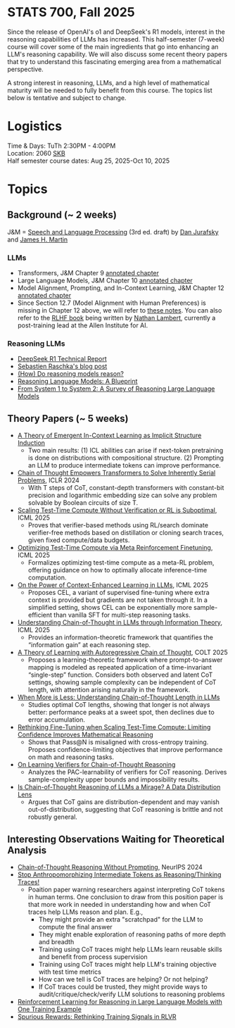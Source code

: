 # STATS 700, Fall 2025

Since the release of OpenAI's o1 and DeepSeek's R1 models, interest in the reasoning capabilities of LLMs has increased. This half-semester (7-week) course will cover some of the main ingredients that go into enhancing an LLM's reasoning capability. We will also discuss some recent theory papers that try to understand this fascinating emerging area from a mathematical perspective.

A strong interest in reasoning, LLMs, and a high level of mathematical maturity will be needed to fully benefit from this course. The topics list below is tentative and subject to change.

# Logistics
Time & Days: TuTh 2:30PM - 4:00PM  
Location: 2060 [SKB](https://maps.studentlife.umich.edu/building/school-of-kinesiology-building)  
Half semester course dates: Aug 25, 2025-Oct 10, 2025

# Topics

## Background (~ 2 weeks)

J&M = [Speech and Language Processing](https://web.stanford.edu/~jurafsky/slp3/) (3rd ed. draft) by [Dan Jurafsky](http://web.stanford.edu/people/jurafsky/) and [James H. Martin](https://home.cs.colorado.edu/~martin/)

### LLMs
- Transformers, J&M Chapter 9 [annotated chapter](https://www.dropbox.com/scl/fi/n3b9qk371jxdiafmlgzey/9.pdf?rlkey=wmo5j2z20adsjg6cqm6r3ymok&st=s9d9pyov&dl=0)
- Large Language Models, J&M Chapter 10 [annotated chapter](https://www.dropbox.com/scl/fi/i2y21c1ihrdjqsh8s9t0e/10.pdf?rlkey=w21kuuhg5j1om4s7j0uvk3k6q&st=hl9zr433&dl=0)
- Model Alignment, Prompting, and In-Context Learning, J&M Chapter 12 [annotated chapter](https://www.dropbox.com/scl/fi/v2jtyiczxs0vt5mleu6vs/12.pdf?rlkey=p10o9jpvq6sws5j7fmuubm0ey&st=mexbje0m&dl=0)
- Since Section 12.7 (Model Alignment with Human Preferences) is missing in Chapter 12 above, we will refer to [these notes](https://www.dropbox.com/scl/fi/z0zkds1vg2uizhd0vjuil/RLHF-notes.pdf?rlkey=m1p9s3ep0xf345xzqxn8vai4n&st=gufbbz3r&dl=0). You can also refer to the [RLHF book](https://rlhfbook.com/) being written by [Nathan Lambert](https://natolambert.com/), currently a post-training lead at the Allen Institute for AI.

### Reasoning LLMs
- [DeepSeek R1 Technical Report](https://arxiv.org/abs/2501.12948)
- [Sebastien Raschka's blog post](https://magazine.sebastianraschka.com/p/understanding-reasoning-llms)
- [(How) Do reasoning models reason?](https://nyaspubs.onlinelibrary.wiley.com/doi/pdf/10.1111/nyas.15339)
- [Reasoning Language Models: A Blueprint](https://ar5iv.labs.arxiv.org/html/2501.11223)
- [From System 1 to System 2: A Survey of Reasoning Large Language Models](https://ar5iv.labs.arxiv.org/html/2502.17419)

## Theory Papers (~ 5 weeks)

- [A Theory of Emergent In-Context Learning as Implicit Structure Induction](https://arxiv.org/pdf/2303.07971)
  - Two main results: (1) ICL abilities can arise if next-token pretraining is done on distributions with compositional structure. (2) Prompting an LLM to produce intermediate tokens can improve performance.
- [Chain of Thought Empowers Transformers to Solve Inherently Serial Problems](https://openreview.net/pdf?id=3EWTEy9MTM), ICLR 2024
  - With T steps of CoT, constant-depth transformers with constant-bit precision and logarithmic embedding size can solve any problem solvable by Boolean circuits of size T.
- [Scaling Test-Time Compute Without Verification or RL is Suboptimal](https://openreview.net/pdf?id=beeNgQEfe2), ICML 2025
  - Proves that verifier-based methods using RL/search dominate verifier-free methods based on distillation or cloning search traces, given fixed compute/data budgets.
- [Optimizing Test-Time Compute via Meta Reinforcement Finetuning](https://openreview.net/pdf?id=TqODUDsU4u), ICML 2025
  - Formalizes optimizing test-time compute as a meta-RL problem, offering guidance on how to optimally allocate inference-time computation.
- [On the Power of Context-Enhanced Learning in LLMs](https://openreview.net/pdf?id=Gn6L4QRKf7), ICML 2025
  - Proposes CEL, a variant of supervised fine-tuning where extra context is provided but gradients are not taken through it. In a simplified setting, shows CEL can be exponentially more sample-efficient than vanilla SFT for multi-step reasoning tasks.
- [Understanding Chain-of-Thought in LLMs through Information Theory](https://openreview.net/pdf?id=IjOWms0hrf), ICML 2025
  - Provides an information-theoretic framework that quantifies the “information gain” at each reasoning step.
- [A Theory of Learning with Autoregressive Chain of Thought](https://proceedings.mlr.press/v291/joshi25a.html), COLT 2025
  - Proposes a learning-theoretic framework where prompt-to-answer mapping is modeled as repeated application of a time-invariant “single-step” function. Considers both observed and latent CoT settings, showing sample complexity can be independent of CoT length, with attention arising naturally in the framework.
- [When More is Less: Understanding Chain-of-Thought Length in LLMs](https://arxiv.org/pdf/2502.07266)
  - Studies optimal CoT lengths, showing that longer is not always better: performance peaks at a sweet spot, then declines due to error accumulation.
- [Rethinking Fine-Tuning when Scaling Test-Time Compute: Limiting Confidence Improves Mathematical Reasoning](https://ar5iv.labs.arxiv.org/html/2502.07154)
  - Shows that Pass@N is misaligned with cross-entropy training. Proposes confidence-limiting objectives that improve performance on math and reasoning tasks.
- [On Learning Verifiers for Chain-of-Thought Reasoning](https://ar5iv.labs.arxiv.org/html/2505.22650)
  - Analyzes the PAC-learnability of verifiers for CoT reasoning. Derives sample-complexity upper bounds and impossibility results.
- [Is Chain-of-Thought Reasoning of LLMs a Mirage? A Data Distribution Lens](https://arxiv.org/pdf/2508.01191)
  - Argues that CoT gains are distribution-dependent and may vanish out-of-distribution, suggesting that CoT reasoning is brittle and not robustly general.

## Interesting Observations Waiting for Theoretical Analysis

- [Chain-of-Thought Reasoning Without Prompting](https://proceedings.neurips.cc/paper_files/paper/2024/file/7a8e7fd295aa04eac4b470ae27f8785c-Paper-Conference.pdf), NeurIPS 2024
- [Stop Anthropomorphizing Intermediate Tokens as Reasoning/Thinking Traces!](https://arxiv.org/pdf/2504.09762)
  - Poaition paper warning researchers against interpreting CoT tokens in human terms. One conclusion to draw from this position paper is that more work in needed in understanding how and when CoT traces help LLMs reason and plan. E.g.,
    - They might provide an extra "scratchpad" for the LLM to compute the final answer
    - They might enable exploration of reasoning paths of more depth and breadth
    - Training using CoT traces might help LLMs learn reusable skills and benefit from process supervision
    - Training using CoT traces might help LLM's training objective with test time metrics
    - How can we tell is CoT traces are helping? Or not helping?
    - If CoT traces could be trusted, they might provide ways to audit/critique/check/verify LLM solutions to reasoning problems
- [Reinforcement Learning for Reasoning in Large Language Models with One Training Example](https://arxiv.org/pdf/2504.20571)
- [Spurious Rewards: Rethinking Training Signals in RLVR](https://arxiv.org/pdf/2506.10947)


